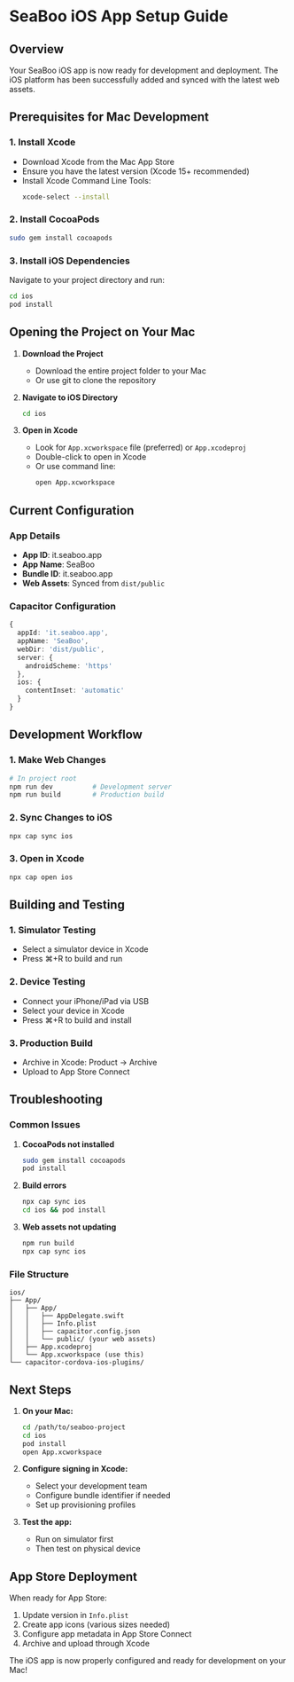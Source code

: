 # SeaBoo iOS App Setup Guide

## Overview
Your SeaBoo iOS app is now ready for development and deployment. The iOS platform has been successfully added and synced with the latest web assets.

## Prerequisites for Mac Development

### 1. Install Xcode
- Download Xcode from the Mac App Store
- Ensure you have the latest version (Xcode 15+ recommended)
- Install Xcode Command Line Tools:
  ```bash
  xcode-select --install
  ```

### 2. Install CocoaPods
```bash
sudo gem install cocoapods
```

### 3. Install iOS Dependencies
Navigate to your project directory and run:
```bash
cd ios
pod install
```

## Opening the Project on Your Mac

1. **Download the Project**
   - Download the entire project folder to your Mac
   - Or use git to clone the repository

2. **Navigate to iOS Directory**
   ```bash
   cd ios
   ```

3. **Open in Xcode**
   - Look for `App.xcworkspace` file (preferred) or `App.xcodeproj`
   - Double-click to open in Xcode
   - Or use command line:
     ```bash
     open App.xcworkspace
     ```

## Current Configuration

### App Details
- **App ID**: it.seaboo.app
- **App Name**: SeaBoo
- **Bundle ID**: it.seaboo.app
- **Web Assets**: Synced from `dist/public`

### Capacitor Configuration
```typescript
{
  appId: 'it.seaboo.app',
  appName: 'SeaBoo',
  webDir: 'dist/public',
  server: {
    androidScheme: 'https'
  },
  ios: {
    contentInset: 'automatic'
  }
}
```

## Development Workflow

### 1. Make Web Changes
```bash
# In project root
npm run dev          # Development server
npm run build        # Production build
```

### 2. Sync Changes to iOS
```bash
npx cap sync ios
```

### 3. Open in Xcode
```bash
npx cap open ios
```

## Building and Testing

### 1. Simulator Testing
- Select a simulator device in Xcode
- Press ⌘+R to build and run

### 2. Device Testing
- Connect your iPhone/iPad via USB
- Select your device in Xcode
- Press ⌘+R to build and install

### 3. Production Build
- Archive in Xcode: Product → Archive
- Upload to App Store Connect

## Troubleshooting

### Common Issues

1. **CocoaPods not installed**
   ```bash
   sudo gem install cocoapods
   pod install
   ```

2. **Build errors**
   ```bash
   npx cap sync ios
   cd ios && pod install
   ```

3. **Web assets not updating**
   ```bash
   npm run build
   npx cap sync ios
   ```

### File Structure
```
ios/
├── App/
│   ├── App/
│   │   ├── AppDelegate.swift
│   │   ├── Info.plist
│   │   ├── capacitor.config.json
│   │   └── public/ (your web assets)
│   ├── App.xcodeproj
│   └── App.xcworkspace (use this)
└── capacitor-cordova-ios-plugins/
```

## Next Steps

1. **On your Mac:**
   ```bash
   cd /path/to/seaboo-project
   cd ios
   pod install
   open App.xcworkspace
   ```

2. **Configure signing in Xcode:**
   - Select your development team
   - Configure bundle identifier if needed
   - Set up provisioning profiles

3. **Test the app:**
   - Run on simulator first
   - Then test on physical device

## App Store Deployment

When ready for App Store:
1. Update version in `Info.plist`
2. Create app icons (various sizes needed)
3. Configure app metadata in App Store Connect
4. Archive and upload through Xcode

The iOS app is now properly configured and ready for development on your Mac!